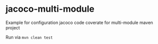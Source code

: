# jacoco-multi-module
Example for configuration jacoco code coverate for multi-module maven project

Run via `mvn clean test`
